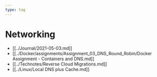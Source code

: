 ```yaml
---
type: tag
---
```

# Networking

- [[../Journal/2021-05-03.md]]
- [[../Docker/assignments/Assignment_03_DNS_Round_Robin/Docker Assignment - Containers and DNS.md]]
- [[../Technotes/Reverse Cloud Migrations.md]]
- [[../Linux/Local DNS plus Cache.md]]
